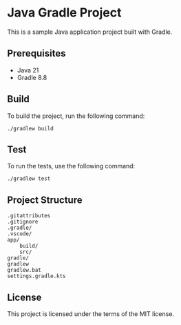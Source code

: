 # Java Gradle Project

This is a sample Java application project built with Gradle.

## Prerequisites

- Java 21
- Gradle 8.8

## Build

To build the project, run the following command:

    ./gradlew build

## Test

To run the tests, use the following command:

    ./gradlew test

## Project Structure

```
.gitattributes
.gitignore
.gradle/
.vscode/
app/
    build/
    src/
gradle/
gradlew
gradlew.bat
settings.gradle.kts
```

## License

This project is licensed under the terms of the MIT license. 